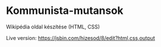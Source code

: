 # Kommunista-mutansok
Wikipédia oldal készítése (HTML, CSS)

Live version: https://jsbin.com/hizesod/8/edit?html,css,output
